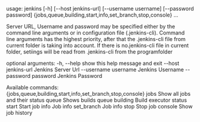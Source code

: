 usage: jenkins [-h] [--host jenkins-url] [--username username]
               [--password password]
               {jobs,queue,building,start,info,set_branch,stop,console} ...

Server URL, Username and password may be specified either by the command line
arguments or in configuration file (.jenkins-cli). Command line arguments has
the highest priority, after that the .jenkins-cli file from current folder is
taking into account. If there is no.jenkins-cli file in current folder,
setiings will be read from .jenkins-cli from the programfolder

optional arguments:
  -h, --help            show this help message and exit
  --host jenkins-url    Jenkins Server Url
  --username username   Jenkins Username
  --password password   Jenkins Password

Available commands:
  {jobs,queue,building,start,info,set_branch,stop,console}
    jobs                Show all jobs and their status
    queue               Shows builds queue
    building            Build executor status
    start               Start job
    info                Job info
    set_branch          Job info
    stop                Stop job
    console             Show job history
